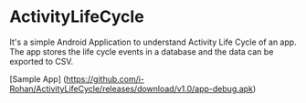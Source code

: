 # ActivityLifeCycle

It's a simple Android Application to understand Activity Life Cycle of an app. The app stores the life cycle events in a database and the data can be exported to CSV.

[Sample App] (https://github.com/i-Rohan/ActivityLifeCycle/releases/download/v1.0/app-debug.apk)
